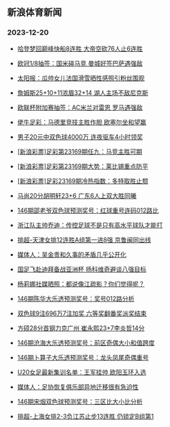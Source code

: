 ## 新浪体育新闻 
### 2023-12-20

+ [哈登梦回巅峰快船8连胜 大帝空砍76人止6连胜](https://sports.sina.com.cn/basketball/nba/2023-12-19/doc-imzypkky2983096.shtml)

+ [欧冠1/8抽签：国米碰马竞 曼城好签巴萨遇强敌](https://sports.sina.com.cn/g/pl/2023-12-19/doc-imzynxvi3068036.shtml)

+ [太阳报：瓜帅女儿法国滑雪晒性感照引粉丝围观](https://sports.sina.com.cn/global/others/2023-12-19/doc-imzypeaz0415962.shtml)

+ [詹姆斯25+10+11浓眉32+14 湖人主场不敌尼克斯](https://sports.sina.com.cn/basketball/nba/2023-12-19/doc-imzypqsz2780150.shtml)

+ [欧联杯附加赛抽签：AC米兰对雷恩 罗马遇强敌](https://sports.sina.com.cn/g/seriea/2023-12-19/doc-imzynxve3182070.shtml)

+ [佬牛足彩：马德里竞技主胜作胆 欧塞尔坐和望赢](https://sports.sina.com.cn/l/2023-12-19/doc-imzypqsv0224278.shtml)

+ [男子20元中双色球4000万 连夜驱车4小时领奖](https://sports.sina.com.cn/l/2023-12-19/doc-imzynxvi3070040.shtml)

+ [[新浪彩票]足彩第23169期任九：马竞主胜可期](https://sports.sina.com.cn/l/2023-12-19/doc-imzynxvi3072018.shtml)

+ [[新浪彩票]足彩第23169期大势：莱比锡重点防平](https://sports.sina.com.cn/l/2023-12-19/doc-imzynxve3183863.shtml)

+ [[新浪彩票]足彩23169期冷热指数：多特取胜止颓](https://sports.sina.com.cn/l/2023-12-19/doc-imzynxve3185645.shtml)

+ [马尚20分胡明轩23+6 广东6人上双大胜同曦](https://sports.sina.com.cn/basketball/cba/2023-12-19/doc-imzyqfqq2624757.shtml)

+ [146期邵老爷双色球预测奖号：红球重号连码012路比](https://sports.sina.com.cn/l/2023-12-19/doc-imzypkkz9768545.shtml)

+ [浙江队主帅乔迪：传控足球不是只有高水平球队才能打](https://sports.sina.com.cn/china/2023-12-19/doc-imzypqsw2906978.shtml)

+ [排超-天津女排12连胜A组第一进8强 京鲁闽同出线](https://sports.sina.com.cn/others/volleyball/2023-12-19/doc-imzyqfqq2626897.shtml)

+ [媒体人：吴金贵和久事的矛盾几乎公开化](https://sports.sina.com.cn/china/j/2023-12-19/doc-imzyqfqv7056311.shtml)

+ [国足飞赴迪拜备战亚洲杯 扬科维奇避谈八强目标](https://sports.sina.com.cn/china/national/2023-12-19/doc-imzypeca3089934.shtml)

+ [杨莉娜社媒晒照：都说像江疏影？你们觉得呢？](https://sports.sina.com.cn/china/womenfootballs/2023-12-19/doc-imzypzhr0046214.shtml)

+ [146期陈华大乐透预测奖号：奖号012路分析](https://sports.sina.com.cn/l/2023-12-19/doc-imzypqsw2897568.shtml)

+ [双色球9注696万7注加奖 六等奖翻番奖派奖结束](https://sports.sina.com.cn/l/2023-12-19/doc-imzyqfqt2504279.shtml)

+ [方硕28分首钢力克广州 崔永熙23+7李炎哲14分](https://sports.sina.com.cn/basketball/cba/2023-12-19/doc-imzyqfqq2627151.shtml)

+ [146期沧海大乐透预测奖号：前区奇偶大小和值跨度](https://sports.sina.com.cn/l/2023-12-19/doc-imzypqsv0226312.shtml)

+ [146期卜算子大乐透预测奖号：龙头凤尾奇偶重号](https://sports.sina.com.cn/l/2023-12-19/doc-imzypqsw2896886.shtml)

+ [U20女足最新集训名单：王军挂帅 欧阳玉环入选](https://sports.sina.com.cn/china/womenfootballs/2023-12-19/doc-imzypzhv2602750.shtml)

+ [媒体人：足协恢复俱乐部异地迁移很有急迫性](https://sports.sina.com.cn/china/j/2023-12-19/doc-imzyqfqq2621857.shtml)

+ [146期宋烟双色球预测奖号：三区比大小比分析](https://sports.sina.com.cn/l/2023-12-19/doc-imzypkky2990559.shtml)

+ [排超-上海女排2-3负江苏止步13连胜 仍锁定B组第1](https://sports.sina.com.cn/others/volleyball/2023-12-19/doc-imzyqmwn2501784.shtml)

